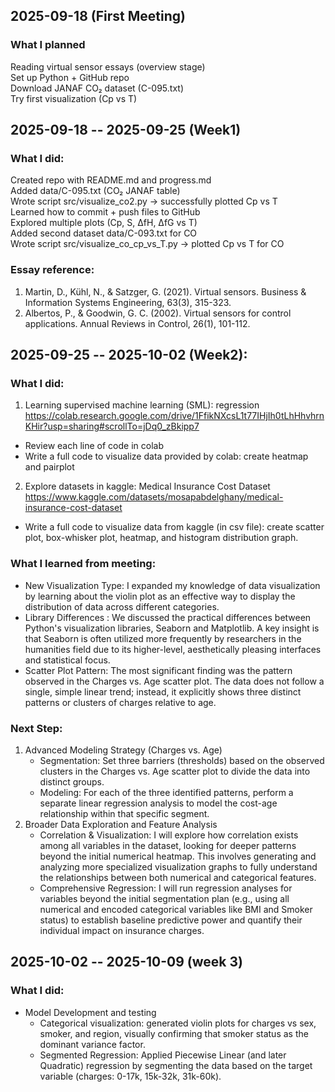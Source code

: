 ## 2025-09-18 (First Meeting)
### What I planned
Reading virtual sensor essays (overview stage) \
Set up Python + GitHub repo \
Download JANAF CO₂ dataset (C-095.txt) \
Try first visualization (Cp vs T) 

## 2025-09-18 -- 2025-09-25 (Week1)
### What I did:
Created repo with README.md and progress.md \
Added data/C-095.txt (CO₂ JANAF table) \
Wrote script src/visualize_co2.py → successfully plotted Cp vs T \
Learned how to commit + push files to GitHub \
Explored multiple plots (Cp, S, ΔfH, ΔfG vs T) \
Added second dataset data/C-093.txt for CO \
Wrote script src/visualize_co_cp_vs_T.py → plotted Cp vs T for CO

### Essay reference:
1. Martin, D., Kühl, N., & Satzger, G. (2021). Virtual sensors. Business & Information Systems Engineering, 63(3), 315-323.
2. Albertos, P., & Goodwin, G. C. (2002). Virtual sensors for control applications. Annual Reviews in Control, 26(1), 101-112.

## 2025-09-25 -- 2025-10-02 (Week2):
### What I did:
1. Learning supervised machine learning (SML): regression \
https://colab.research.google.com/drive/1FfikNXcsL1t77IHjIh0tLhHhvhrnKHir?usp=sharing#scrollTo=jDq0_zBkipp7 
- Review each line of code in colab
- Write a full code to visualize data provided by colab: create heatmap and pairplot 

2. Explore datasets in kaggle: Medical Insurance Cost Dataset \
https://www.kaggle.com/datasets/mosapabdelghany/medical-insurance-cost-dataset
- Write a full code to visualize data from kaggle (in csv file): create scatter plot, box-whisker plot, heatmap, and histogram distribution graph. 

### What I learned from meeting:
- New Visualization Type: I expanded my knowledge of data visualization by learning about the violin plot as an effective way to display the distribution of data across different categories.
- Library Differences :  We discussed the practical differences between Python's visualization libraries, Seaborn and Matplotlib. A key insight is that Seaborn is often utilized more frequently by researchers in the humanities field due to its higher-level, aesthetically pleasing interfaces and statistical focus.
- Scatter Plot Pattern: The most significant finding was the pattern observed in the Charges vs. Age scatter plot. The data does not follow a single, simple linear trend; instead, it explicitly shows three distinct patterns or clusters of charges relative to age.

### Next Step:
1. Advanced Modeling Strategy (Charges vs. Age)
    - Segmentation: Set three barriers (thresholds) based on the observed clusters in the Charges vs. Age scatter plot to divide the data into distinct groups.
    - Modeling: For each of the three identified patterns, perform a separate linear regression analysis to model the cost-age relationship within that specific segment.
2. Broader Data Exploration and Feature Analysis
    - Correlation & Visualization: I will explore how correlation exists among all variables in the dataset, looking for deeper patterns beyond the initial numerical heatmap. This involves generating and analyzing more specialized visualization graphs to fully understand the relationships between both numerical and categorical features.
    - Comprehensive Regression: I will run regression analyses for variables beyond the initial segmentation plan (e.g., using all numerical and encoded categorical variables like BMI and Smoker status) to establish baseline predictive power and quantify their individual impact on insurance charges.

## 2025-10-02 -- 2025-10-09 (week 3)
### What I did:
- Model Development and testing
    - Categorical visualization: generated violin plots for charges vs sex, smoker, and region, visually confirming that smoker status as the dominant variance factor.
    - Segmented Regression: Applied Piecewise Linear (and later Quadratic) regression by segmenting the data based on the target variable (charges: 0-17k, 15k-32k, 31k-60k).






